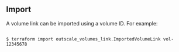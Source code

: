 ## Import

A volume link can be imported using a volume ID. For example:

```console

$ terraform import outscale_volumes_link.ImportedVolumeLink vol-12345678

```